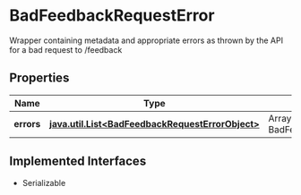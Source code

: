 

# BadFeedbackRequestError

Wrapper containing metadata and appropriate errors as thrown by the API for a bad request to /feedback

## Properties

Name | Type | Description | Notes
------------ | ------------- | ------------- | -------------
**errors** | [**java.util.List&lt;BadFeedbackRequestErrorObject&gt;**](BadFeedbackRequestErrorObject.md) | Array of BadFeedbackRequestErrorObject | 


## Implemented Interfaces

* Serializable


